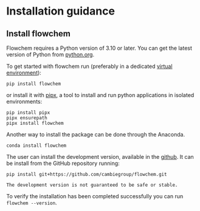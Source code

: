 # Installation guidance

## Install flowchem

Flowchem requires a Python version of 3.10 or later.
You can get the latest version of Python from [python.org](https://www.python.org/downloads/).

To get started with flowchem run (preferably in a dedicated [virtual environment](https://peps.python.org/pep-0405/)):
```shell
pip install flowchem
```
or install it with [pipx](https://pypa.github.io/pipx/), a tool to install and run python applications in isolated
environments:
```shell
pip install pipx
pipx ensurepath
pipx install flowchem
```
Another way to install the package can be done through the Anaconda. 

```shell
conda install flowchem
```
<!--
The use of `pipx` is recommended because it:
* installs flowchem in a virtualenv, without interfering with other packages installed globally;
* ensure that the `flowchem` and `flowchem-autodiscover` commands are available system-wide, by adding the pipx binary
  folder to the system PATH (the `pipx ensurepath` step).-->

The user can install the development version, available in the [github](https://github.com/cambiegroup/flowchem.git).
It can be install from the GitHub repository running:
```shell
pip install git+https://github.com/cambiegroup/flowchem.git
```

```{note}
The development version is not guaranteed to be safe or stable. 
```

To verify the installation has been completed successfully you can run `flowchem --version`.